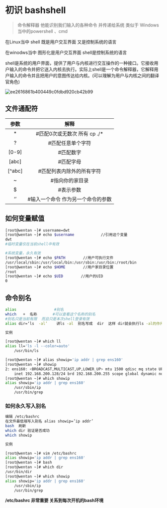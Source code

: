<div style='display: none'>
  Date: 2022-01-15 20:15:35
  LastEditors: gyg
  LastEditTime: 2022-01-15 20:33:00
  FilePath: \test\1_11@bashshell.mm.md
</div>

# 初识 bashshell

> 命令解释器 他能识别我们输入的各种命令 并传递给系统
类似于 Windows 当中的powershell 、cmd

在Linux当中 shell 既是用户交互界面 又是控制系统的语言

在winodws当中 图形化是用户交互界面 shell是控制系统的语言

shell是系统的用户界面，提供了用户与内核进行交互操作的一种接口。它接收用户输入的命令并把它送入内核去执行。实际上shell是一个命令解释器，它解释用户输入的命令并且把用户的意图传达给内核。(可以理解为用户与内核之间的翻译官角色)

![ee2616861b400449c0fdbd920cb42b99](https://s2.loli.net/2022/01/15/GeakCXvFSxTYQPi.png)

## 文件通配符

|  参数  |                解释                |
| :----: | :--------------------------------: |
|   *    | #匹配0次或无数次 所有    cp   ./*  |
|   ?    |         #匹配任意单个字符          |
| [0-9]  |             #匹配数字              |
| [abc]  |             #匹配字母              |
| [^abc] |     #匹配列表内除外的所有字符      |
|   ~    |          #指向你的家目录           |
|   $    |             #表示参数              |
|   ‘’   | #输入一个命令 作为另一个命令的参数 |

## 如何变量赋值

```bash
[root@wentan ~]# username=dwt
[root@wentan ~]# echo $username            //引用这个变量
dwt
#临时变量仅在当前shell中有效

#系统变量，永久有效
[root@wentan ~]# echo $PATH        //用户可执行文件
/usr/local/sbin:/usr/local/bin:/usr/sbin:/usr/bin:/root/bin
[root@wentan ~]# echo $HOME        //用户家目录位置
/root
[root@wentan ~]# echo $UID        //用户的UID
0
```

## 命令别名

```bash
alias                 #别名
which   +  名称       #可以查看这个名称的别名
#别名只是当前有限  而且只是本次shell登录有效  
alias dir=‘ls  -al’    讲ls -al  别名写成  dir  这样 dir就会执行ls -al的作用
```

```bash
实例

[root@wentan ~]# which ll
alias ll='ls -l --color=auto'
    /usr/bin/ls

[root@wentan ~]# alias showip='ip addr | grep ens160'
[root@wentan ~]# showip
2: ens160: <BROADCAST,MULTICAST,UP,LOWER_UP> mtu 1500 qdisc mq state UP group default qlen 1000
    inet 192.168.200.128/24 brd 192.168.200.255 scope global dynamic noprefixroute ens160
[root@wentan ~]# which showip
alias showip='ip addr | grep ens160'
    /usr/sbin/ip
    /usr/bin/grep
```

### 如何永久写入别名

```bash
编辑 /etc/bashrc
在文件最低端写入别名 alias showip=’ip addr’
bash  刷新 
which dir 验证是否成功
which showip
```

```bash
实例

[root@wentan ~]# vim /etc/bashrc 
alias showip='ip addr | grep ens160'
[root@wentan ~]# bash
[root@wentan ~]# which dir
/usr/bin/dir
[root@wentan ~]# which showip
alias showip='ip addr | grep ens160'
    /usr/sbin/ip
    /usr/bin/grep
```
**/etc/bashrc 非常重要 关系到每次开机的bash环境**